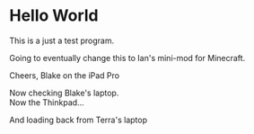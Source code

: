 # Hello World #

This is a just a test program.  

Going to eventually change this to Ian's mini-mod for Minecraft.

Cheers,
Blake on the iPad Pro

Now checking Blake's laptop.  
Now the Thinkpad...

And loading back from Terra's laptop
